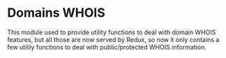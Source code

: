 # Domains WHOIS

This module used to provide utility functions to deal with domain WHOIS features, but all those are now served by Redux,
so now it only contains a few utilily functions to deal with public/protected WHOIS information.
